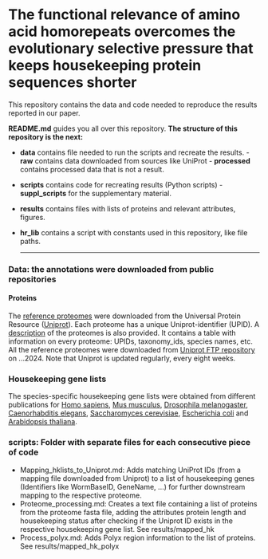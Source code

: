 # The functional relevance of amino acid homorepeats overcomes the evolutionary selective pressure that keeps housekeeping protein sequences shorter
This repository contains the data and code needed to reproduce the results reported in our paper.

**README.md** guides you all over this repository. **The structure of this repository is the next:** 
 - **data** contains file needed to run the scripts and recreate the results.
        - **raw** contains data downloaded from sources like UniProt
        - **processed** contains processed data that is not a result.
 - **scripts** contains code for recreating results (Python scripts)
        - **suppl_scripts** for the supplementary material.
 - **results** contains files with lists of proteins and relevant attributes, figures.
 - **hr_lib** contains a script with constants used in this repository, like file paths.

   ---
### Data: the annotations were downloaded from public repositories

#### Proteins
The [reference proteomes](https://www.uniprot.org/proteomes/?query=*&fil=reference%3Ayes) were downloaded from the Universal Protein Resource ([Uniprot](https://www.uniprot.org/)). Each proteome has a unique Uniprot-identifier (UPID). A [description](https://ftp.uniprot.org/pub/databases/uniprot/current_release/knowledgebase/reference_proteomes/README) of the proteomes is also provided. It contains a table with information on every proteome: UPIDs, taxonomy_ids, species names, etc. All the reference proteomes were downloaded from [Uniprot FTP repository](https://ftp.uniprot.org/pub/databases/uniprot/current_release/knowledgebase/reference_proteomes/) on ...2024. Note that Uniprot is updated regularly, every eight weeks. 

### Housekeeping gene lists
The species-specific housekeeping gene lists were obtained from different publications for [Homo sapiens](https://pubmed.ncbi.nlm.nih.gov/32663312/), [Mus musculus](https://pubmed.ncbi.nlm.nih.gov/32663312/), [Drosophila melanogaster](http://www.biomedcentral.com/1471-2164/7/277), [Caenorhabditis elegans](https://journals.plos.org/ploscompbiol/article?id=10.1371/journal.pcbi.1010295), [Saccharomyces cerevisiae](https://www.nature.com/articles/nature00935), [Escherichia coli](https://journals.asm.org/doi/full/10.1128/jb.185.19.5673-5684.2003) and [Arabidopsis thaliana](https://bmcgenomics.biomedcentral.com/articles/10.1186/1471-2164-9-438). 

### scripts: Folder with separate files for each consecutive piece of code
- Mapping_hklists_to_Uniprot.md: Adds matching UniProt IDs (from a mapping file downloaded from Uniprot) to a list of housekeeping genes (Identifiers like WormBaseID, GeneName, ...) for further downstream mapping to the respective proteome.
- Proteome_processing.md: Creates a text file containing a list of proteins from the proteome fasta file, adding the attributes protein length and housekeeping status after checking if the Uniprot ID exists in the respective housekeeping gene list. See results/mapped_hk
- Process_polyx.md: Adds Polyx region information to the list of proteins. See results/mapped_hk_polyx

